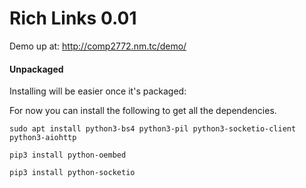 # Rich Links 0.01
Demo up at: http://comp2772.nm.tc/demo/
#### Unpackaged
Installing will be easier once it's packaged:

For now you can install the following to get all the dependencies.

```sudo apt install python3-bs4 python3-pil python3-socketio-client python3-aiohttp```

```pip3 install python-oembed```

```pip3 install python-socketio```


